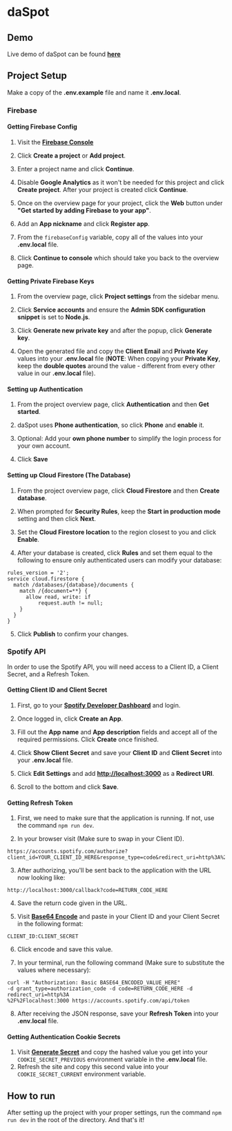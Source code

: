 # daSpot

## Demo

Live demo of daSpot can be found [**here**](https://da-spot-ruby.vercel.app/)

## Project Setup

Make a copy of the **.env.example** file and name it **.env.local**.

### Firebase

#### Getting Firebase Config

1. Visit the [**Firebase Console**](https://console.firebase.google.com/)

2. Click **Create a project** or **Add project**.

3. Enter a project name and click **Continue**.

4. Disable **Google Analytics** as it won't be needed for this project and click **Create project**. After your project is created click **Continue**.

5. Once on the overview page for your project, click the **Web** button under **"Get started by adding Firebase to your app"**.

6. Add an **App nickname** and click **Register app**.

7. From the `firebaseConfig` variable, copy all of the values into your **.env.local** file.

8. Click **Continue to console** which should take you back to the overview page.

#### Getting Private Firebase Keys

1. From the overview page, click **Project settings** from the sidebar menu.

2. Click **Service accounts** and ensure the **Admin SDK configuration snippet** is set to **Node.js**.

3. Click **Generate new private key** and after the popup, click **Generate key**.

4. Open the generated file and copy the **Client Email** and **Private Key** values into your **.env.local** file (**NOTE**: When copying your **Private Key**, keep the **double quotes** around the value - different from every other value in our **.env.local** file).

#### Setting up Authentication

1. From the project overview page, click **Authentication** and then **Get started**.

2. daSpot uses **Phone authentication**, so click **Phone** and **enable** it.

3. Optional: Add your **own phone number** to simplify the login process for your own account.

4. Click **Save**

#### Setting up Cloud Firestore (The Database)

1. From the project overview page, click **Cloud Firestore** and then **Create database**.

2. When prompted for **Security Rules**, keep the **Start in production mode** setting and then click **Next**.

3. Set the **Cloud Firestore location** to the region closest to you and click **Enable**.

4. After your database is created, click **Rules** and set them equal to the following to ensure only authenticated users can modify your database:

```
rules_version = '2';
service cloud.firestore {
  match /databases/{database}/documents {
    match /{document=**} {
      allow read, write: if
          request.auth != null;
    }
  }
}
```

5. Click **Publish** to confirm your changes.

### Spotify API

In order to use the Spotify API, you will need access to a Client ID, a Client Secret, and a Refresh Token.

#### Getting Client ID and Client Secret

1. First, go to your [**Spotify Developer Dashboard**](https://developer.spotify.com/dashboard/) and login.

2. Once logged in, click **Create an App**.

3. Fill out the **App name** and **App description** fields and accept all of the required permissions. Click **Create** once finished.

4. Click **Show Client Secret** and save your **Client ID** and **Client Secret** into your **.env.local** file.

5. Click **Edit Settings** and add [**http://localhost:3000**](http://localhost:3000) as a **Redirect URI**.

6. Scroll to the bottom and click **Save**.

#### Getting Refresh Token

1. First, we need to make sure that the application is running. If not, use the command `npm run dev`.

2. In your browser visit (Make sure to swap in your Client ID).

```
https://accounts.spotify.com/authorize?client_id=YOUR_CLIENT_ID_HERE&response_type=code&redirect_uri=http%3A%2F%2Flocalhost:3000
```

3. After authorizing, you'll be sent back to the application with the URL now looking like:

```
http://localhost:3000/callback?code=RETURN_CODE_HERE
```

4. Save the return code given in the URL.

5. Visit [**Base64 Encode**](https://www.base64encode.org/) and paste in your Client ID and your Client Secret in the following format:

```
CLIENT_ID:CLIENT_SECRET
```

6. Click encode and save this value.

7. In your terminal, run the following command (Make sure to substitute the values where necessary):

```
curl -H "Authorization: Basic BASE64_ENCODED_VALUE_HERE"
-d grant_type=authorization_code -d code=RETURN_CODE_HERE -d redirect_uri=http%3A
%2F%2Flocalhost:3000 https://accounts.spotify.com/api/token
```

8. After receiving the JSON response, save your **Refresh Token** into your **.env.local** file.

#### Getting Authentication Cookie Secrets

1. Visit [**Generate Secret**](https://generate-secret.now.sh/32) and copy the hashed value you get into your `COOKIE_SECRET_PREVIOUS` environment variable in the **.env.local** file.
2. Refresh the site and copy this second value into your `COOKIE_SECRET_CURRENT` environment variable.

## How to run

After setting up the project with your proper settings, run the command `npm run dev` in the root of the directory.  And that's it!
